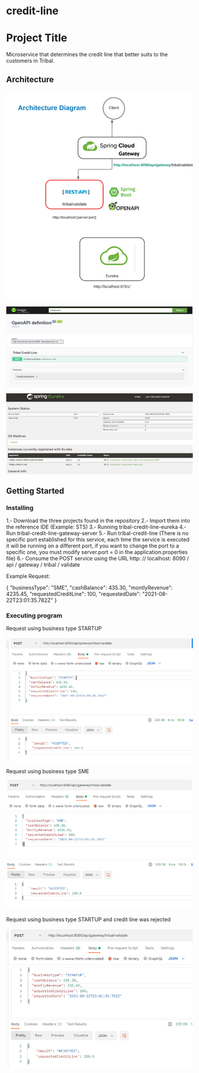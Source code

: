 # credit-line

# Project Title

Microservice that determines the credit line that better suits to the customers in Tribal.

## Architecture
![](images/Diagram.png)

![](images/swaggerdefinition.PNG)

![](images/Eurekaserver.PNG)


## Getting Started


### Installing

1.- Download the three projects found in the repository
2.- Import them into the reference IDE (Example: STS)
3.- Running tribal-credit-line-eureka
4.- Run tribal-credit-line-gateway-server
5.- Run tribal-credit-line (There is no specific port
established for this service, each time the service is executed it will be running on a different port,
if you want to change the port to a specific one, you must modify server.port = 0 in the application.properties file)
6.- Consume the POST service using the URL http: // localhost: 8090 / api / gateway / tribal / validate

Example Request:

{
  "businessType": "SME",
  "cashBalance": 435.30,
  "montlyRevenue": 4235.45,
  "requestedCreditLine": 100,
  "requestedDate": "2021-08-22T23:01:35.782Z"
}

### Executing program

Request using business type STARTUP

![](images/Request_STARTUP.PNG)

Request using business type SME

![](images/Request_SME.PNG)

Request using business type STARTUP and credit line was rejected

![](images/Request_Rejected.PNG)
